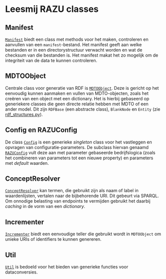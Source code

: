 # Leesmij RAZU classes

## Manifest
[`Manifest`](manifest.py) biedt een class met methods voor het maken, controleren en aanvullen van een `manifest`-bestand. Het manifest geeft aan welke bestanden er in een directorystructuur verwacht worden en wat de checksum van die bestanden is. Het manifest makat het zo mogelijk om de integriteit van de data te kunnen controleren. 

## MDTOObject
Centrale class voor generatie van RDF is [`MDTOObject`](mdto_object.py). Deze is gericht op het eenvoudig kunnen aanmaken en vullen van MDTO-objecten, zoals het creëren van een object met een dictionary. Het is hierbij gebaseerd op generiekere classes die geen directe relatie hebben met MDTO of een ander model. Dit zijn `RDFBase` (een abstracte class), `BlankNode` en `Entity` (zie [rdf_structures.py](rdf_structures.py)). 

## Config en RAZUConfig
De class [`Config`](config.py) is een generieke *singleton* class voor het vastleggen en opvragen van configuratie-parameters. De subclass hiervan genaamd [`RAZUConfig`](razuconfig.py) vult deze aan met parameter gebaseerde bedrijfslogica (zoals het combineren van parameters tot een nieuwe property) en parameters met *default*  waarden.

## ConceptResolver
[`ConceptResolver`](conceptresolver.py) kan termen, die gebruikt zijn als naam of label in waardenlijsten, vertalen naar de bijbehorende URI. Dit gebeurt via SPARQL. Om onnodige belasting van endpoints te vermijden gebruikt het daarbij *caching* in de vorm van een *dictionary*.

## Incrementer
[`Incrementer`](incrementer.py) biedt een eenvoudige teller die gebruikt wordt in `MDTOObject` om unieke URIs of identifiers te kunnen genereren.

## Util
[`Util`](util.py) is bedoeld voor het bieden van generieke functies voor dataconversies.
